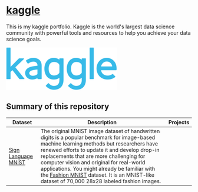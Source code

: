 # [kaggle](https://www.kaggle.com/)
This is my kaggle portfolio. Kaggle is the world's largest data science community with powerful tools and resources to help you achieve your data science goals.

![kaggle_logo](./resources/kaggle.png)

## Summary of this repository

Dataset | Description | Projects
--- | ---| ---|
[Sign Language MNIST](https://www.kaggle.com/datamunge/sign-language-mnist) | The original MNIST image dataset of handwritten digits is a popular benchmark for image-based machine learning methods but researchers have renewed efforts to update it and develop drop-in replacements that are more challenging for computer vision and original for real-world applications. You might already be familiar with the [Fashion MNIST](https://www.kaggle.com/zalando-research/fashionmnist) dataset. It is an MNIST-like dataset of 70,000 28x28 labeled fashion images.|
